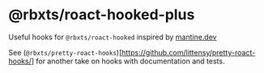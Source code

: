 # @rbxts/roact-hooked-plus

Useful hooks for `@rbxts/roact-hooked` inspired by [mantine.dev](https://mantine.dev/)

See (`@rbxts/pretty-roact-hooks`)[https://github.com/littensy/pretty-roact-hooks/] for another take on hooks with documentation and tests.

